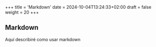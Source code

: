 +++
title = 'Markdown'
date = 2024-10-04T13:24:33+02:00
draft = false
weight = 20
+++

## Markdown

Aquí describiré como usar markdown